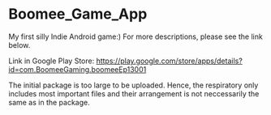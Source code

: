 # Boomee_Game_App
My first silly Indie Android game:) For more descriptions, please see the link below.

Link in Google Play Store:
https://play.google.com/store/apps/details?id=com.BoomeeGaming.boomeeEp13001

The initial package is too large to be uploaded. Hence, the respiratory only includes most important files and their arrangement is not neccessarily the same as in the package.
